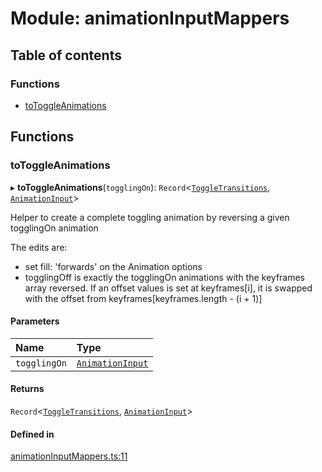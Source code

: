 # Module: animationInputMappers

## Table of contents

### Functions

- [toToggleAnimations](../wiki/animationInputMappers#totoggleanimations)

## Functions

### toToggleAnimations

▸ **toToggleAnimations**(`togglingOn`): `Record`<[`ToggleTransitions`](../wiki/hooks.useTransitioningToggle#toggletransitions), [`AnimationInput`](../wiki/AnimationInput#animationinput)\>

Helper to create a complete toggling animation by reversing a given togglingOn animation

The edits are:
- set fill: 'forwards' on the Animation options
- togglingOff is exactly the togglingOn animations with the keyframes array reversed. If an offset values is set at keyframes[i], it is swapped with the offset from keyframes[keyframes.length - (i + 1)]

#### Parameters

| Name | Type |
| :------ | :------ |
| `togglingOn` | [`AnimationInput`](../wiki/AnimationInput#animationinput) |

#### Returns

`Record`<[`ToggleTransitions`](../wiki/hooks.useTransitioningToggle#toggletransitions), [`AnimationInput`](../wiki/AnimationInput#animationinput)\>

#### Defined in

[animationInputMappers.ts:11](https://github.com/tristanjohnson849/react-controlled-animations/blob/3a86756/src/animationInputMappers.ts#L11)
